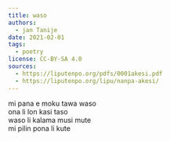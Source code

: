 ```yaml
---
title: waso
authors:
  - jan Tanije
date: 2021-02-01
tags:
  - poetry
license: CC-BY-SA 4.0
sources:
  - https://liputenpo.org/pdfs/0001akesi.pdf
  - https://liputenpo.org/lipu/nanpa-akesi/
---
```


mi pana e moku tawa waso  \
ona li lon kasi taso  \
waso li kalama musi mute  \
mi pilin pona li kute
